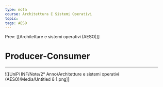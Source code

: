 ```yaml
---
type: nota
course: Architettura E Sistemi Operativi
topic: 
tags: AESO
---
```


Prev: [[Architetture e sistemi operativi (AESO)]]

# Producer-Consumer
---

![[UniPi INF/Note/2° Anno/Architetture e sistemi operativi (AESO)/Media/Untitled 6 1.png]]
